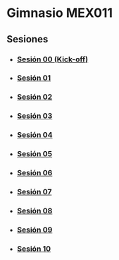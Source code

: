 # Gimnasio MEX011

## Sesiones

- ### [Sesión 00 (Kick-off)](./session-00.md)

- ### [Sesión 01](./session-01.md)

- ### [Sesión 02](./session-02.md)

- ### [Sesión 03](./session-03.md)

- ### [Sesión 04](./session-04.md)

- ### [Sesión 05](./session-05.md)

- ### [Sesión 06](./session-06.md)

- ### [Sesión 07](./session-07.md)

- ### [Sesión 08](./session-08.md)

- ### [Sesión 09](./session-09.md)

- ### [Sesión 10](./session-10.md)
